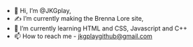 - 👋 Hi, I’m @JKGplay,
- ✍ I’m currently making the Brenna Lore site,
- 🌱 I’m currently learning HTML and CSS, Javascript and C++
- 📫 How to reach me - jkgplaygithub@gmail.com
